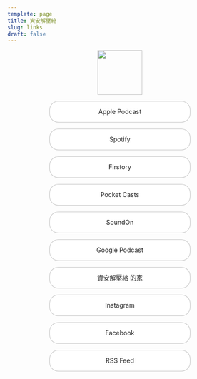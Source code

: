 ```yaml
---
template: page
title: 資安解壓縮
slug: links
draft: false
---
```

<style>
#styled a{
  width: 60%;
  line-height: 18px;
  text-align: center;
  color: #222;
  background-color:rgba(255,255,255);
  border: 1px solid rgba(0, 0, 0, .23);
  border-radius: 20px;
  padding: 14px 6px;
  cursor: pointer;
  display:block;
  text-decoration: none;
  margin-left: auto;
  margin-right: auto;
}
#styled a:hover,focus {
  color: #5d93ff ;
  border-color:#5d93ff;
}
#styled img{
  width: 100px;
  display: block;
  margin-left: auto;
  margin-right: auto;
}
h1 {
  text-align: center;
}
</style>

<div id="styled">

![](/media/logo_circle.png)

<a href="https://podcasts.apple.com/tw/podcast/id1513276667" class="fullwidth">Apple Podcast</a>

<a href="https://open.spotify.com/show/6bMhZ2VerzSvoDDpLaNjaH" class="fullwidth">Spotify</a>

<a href="https://open.firstory.me/user/infosecdecompress" class="fullwidth">Firstory </a>

<a href="https://pca.st/3wiuyumx" class="fullwidth">Pocket Casts</a>

<a href="https://player.soundon.fm/p/8f5ee3cd-0e2f-49e4-8887-d5c6bc145e48" class="fullwidth">SoundOn</a>

<a href="https://podcasts.google.com/?feed=aHR0cHM6Ly9vcGVuLmZpcnN0b3J5Lm1lL3Jzcy91c2VyL2NrOTdhNGl5MHEwZmkwODczOXBwY2V6cTc" class="fullwidth">Google Podcast</a>

<a href="https://infosecdecompress.jeffreyhung.com" class="fullwidth">資安解壓縮 的家</a>

<a href="https://www.instagram.com/infosec.zip" class="fullwidth">Instagram</a>

<a href="https://www.facebook.com/infosecdecompress/" class="fullwidth">Facebook</a>

<a href="https://open.firstory.me/rss/user/ck97a4iy0q0fi08739ppcezq7" class="fullwidth">RSS Feed</a>

</div>
